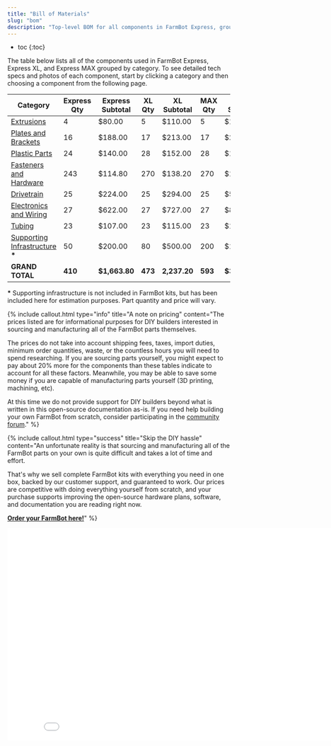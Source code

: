 ```yaml
---
title: "Bill of Materials"
slug: "bom"
description: "Top-level BOM for all components in FarmBot Express, grouped by category. Visit [our shop](http://shop.farm.bot) to purchase parts."
---
```


* toc
{:toc}

The table below lists all of the components used in FarmBot Express, Express XL, and Express MAX grouped by category. To see detailed tech specs and photos of each component, start by clicking a category and then choosing a component from the following page.

|Category                      |Express Qty                   |Express Subtotal              |XL Qty                        |XL Subtotal                   |MAX Qty                       |MAX Subtotal                  |
|------------------------------|------------------------------|------------------------------|------------------------------|------------------------------|------------------------------|------------------------------|
|[Extrusions](bom/extrusions.md)  |4                             |$80.00                        |5                             |$110.00                       |5                             |$110.00
|[Plates and Brackets](bom/plates-and-brackets.md)|16                            |$188.00                       |17                            |$213.00                       |17                            |$213.00
|[Plastic Parts](bom/plastic-parts.md)|24                            |$140.00                       |28                            |$152.00                       |28                            |$152.00
|[Fasteners and Hardware](bom/fasteners-and-hardware.md)|243                           |$114.80                       |270                           |$138.20                       |270                           |$138.20
|[Drivetrain](bom/drivetrain.md)  |25                            |$224.00                       |25                            |$294.00                       |25                            |$514.00
|[Electronics and Wiring](bom/electronics-and-wiring.md)|27                            |$622.00                       |27                            |$727.00                       |27                            |$897.00
|[Tubing](bom/tubing.md)          |23                            |$107.00                       |23                            |$115.00                       |23                            |$135.00
|[Supporting Infrastructure](../FarmBot-Express-v1.0/supporting-infrastructure/building-a-fixed-raised-bed.md) **\***|50                            |$200.00                       |80                            |$500.00                       |200                           |$1200.00
|**GRAND TOTAL**               |**410**                       |**$1,663.80**                 |**473**                       |**2,237.20**                  |**593**                       |**$3,347.20**

**\*** Supporting infrastructure is not included in FarmBot kits, but has been included here for estimation purposes. Part quantity and price will vary.

{%
include callout.html
type="info"
title="A note on pricing"
content="The prices listed are for informational purposes for DIY builders interested in sourcing and manufacturing all of the FarmBot parts themselves.

The prices do not take into account shipping fees, taxes, import duties, minimum order quantities, waste, or the countless hours you will need to spend researching. If you are sourcing parts yourself, you might expect to pay about 20% more for the components than these tables indicate to account for all these factors. Meanwhile, you may be able to save some money if you are capable of manufacturing parts yourself (3D printing, machining, etc).

At this time we do not provide support for DIY builders beyond what is written in this open-source documentation as-is. If you need help building your own FarmBot from scratch, consider participating in the [community forum](https://forum.farmbot.org)."
%}



{%
include callout.html
type="success"
title="Skip the DIY hassle"
content="An unfortunate reality is that sourcing and manufacturing all of the FarmBot parts on your own is quite difficult and takes a lot of time and effort.

That's why we sell complete FarmBot kits with everything you need in one box, backed by our customer support, and guaranteed to work. Our prices are competitive with doing everything yourself from scratch, and your purchase supports improving the open-source hardware plans, software, and documentation you are reading right now.

**[Order your FarmBot here!](http://buy.farm.bot)**"
%}



<iframe class="embedly-embed" src="//cdn.embedly.com/widgets/media.html?src=https%3A%2F%2Fwww.youtube.com%2Fembed%2F_jw98qozK4s%3Ffeature%3Doembed&url=http%3A%2F%2Fwww.youtube.com%2Fwatch%3Fv%3D_jw98qozK4s&image=https%3A%2F%2Fi.ytimg.com%2Fvi%2F_jw98qozK4s%2Fhqdefault.jpg&key=02466f963b9b4bb8845a05b53d3235d7&type=text%2Fhtml&schema=youtube" width="854" height="480" scrolling="no" frameborder="0" allowfullscreen></iframe>




